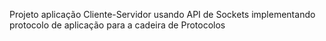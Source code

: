 Projeto aplicação Cliente-Servidor usando API de Sockets implementando protocolo de aplicação para a cadeira de Protocolos

